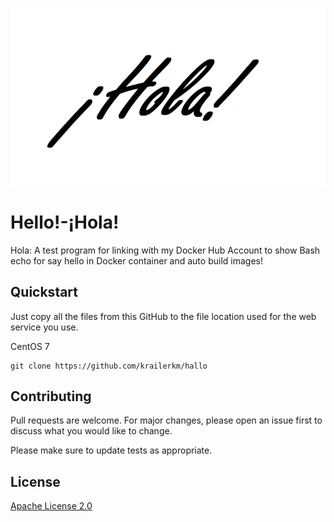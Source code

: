 ![](Images/hola_logo_os_sm.png)


# Hello!-¡Hola!
Hola: A test program for linking with my Docker Hub Account to show Bash echo for say hello in Docker container and auto build images!


## Quickstart
Just copy all the files from this GitHub to the file location used for the web service you use.

CentOS 7
```
git clone https://github.com/krailerkm/hallo
```

## Contributing
Pull requests are welcome. For major changes, please open an issue first to discuss what you would like to change.

Please make sure to update tests as appropriate.

## License
[Apache License 2.0](http://www.apache.org/licenses/)
